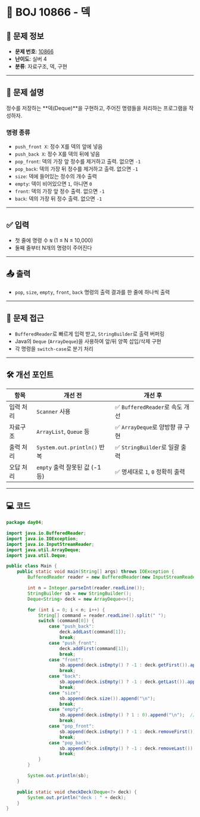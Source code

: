 # 🧮 BOJ 10866 - 덱

## 📌 문제 정보

- **문제 번호**: [10866](https://www.acmicpc.net/problem/10866)
- **난이도**: 실버 4
- **분류**: 자료구조, 덱, 구현

---

## 📄 문제 설명

정수를 저장하는 **덱(Deque)**을 구현하고, 주어진 명령들을 처리하는 프로그램을 작성하자.

### 명령 종류

- `push_front X`: 정수 X를 덱의 앞에 넣음
- `push_back X`: 정수 X를 덱의 뒤에 넣음
- `pop_front`: 덱의 가장 앞 정수를 제거하고 출력. 없으면 `-1`
- `pop_back`: 덱의 가장 뒤 정수를 제거하고 출력. 없으면 `-1`
- `size`: 덱에 들어있는 정수의 개수 출력
- `empty`: 덱이 비어있으면 `1`, 아니면 `0`
- `front`: 덱의 가장 앞 정수 출력. 없으면 `-1`
- `back`: 덱의 가장 뒤 정수 출력. 없으면 `-1`

---

## ✅ 입력

- 첫 줄에 명령 수 `N` (1 ≤ N ≤ 10,000)
- 둘째 줄부터 N개의 명령이 주어진다

---

## 📤 출력

- `pop`, `size`, `empty`, `front`, `back` 명령의 출력 결과를 한 줄에 하나씩 출력

---

## 🧠 문제 접근

- `BufferedReader`로 빠르게 입력 받고, `StringBuilder`로 출력 버퍼링
- Java의 `Deque` (`ArrayDeque`)을 사용하여 앞/뒤 양쪽 삽입/삭제 구현
- 각 명령을 `switch-case`로 분기 처리

---

## 🛠 개선 포인트

| 항목         | 개선 전                          | 개선 후                             |
|--------------|----------------------------------|-------------------------------------|
| 입력 처리     | `Scanner` 사용                    | ✅ `BufferedReader`로 속도 개선     |
| 자료구조      | `ArrayList`, `Queue` 등          | ✅ `ArrayDeque`로 양방향 큐 구현    |
| 출력 처리     | `System.out.println()` 반복      | ✅ `StringBuilder`로 일괄 출력      |
| 오답 처리     | `empty` 출력 잘못된 값 (-1 등)    | ✅ 명세대로 `1`, `0` 정확히 출력    |

---

## 💻 코드

```java
package day04;

import java.io.BufferedReader;
import java.io.IOException;
import java.io.InputStreamReader;
import java.util.ArrayDeque;
import java.util.Deque;

public class Main {
    public static void main(String[] args) throws IOException {
        BufferedReader reader = new BufferedReader(new InputStreamReader(System.in));

        int n = Integer.parseInt(reader.readLine());
        StringBuilder sb = new StringBuilder();
        Deque<String> deck = new ArrayDeque<>();

        for (int i = 0; i < n; i++) {
            String[] command = reader.readLine().split(" ");
            switch (command[0]) {
                case "push_back":
                    deck.addLast(command[1]);
                    break;
                case "push_front":
                    deck.addFirst(command[1]);
                    break;
                case "front":
                    sb.append(deck.isEmpty() ? -1 : deck.getFirst()).append("\n");
                    break;
                case "back":
                    sb.append(deck.isEmpty() ? -1 : deck.getLast()).append("\n");
                    break;
                case "size":
                    sb.append(deck.size()).append("\n");
                    break;
                case "empty":
                    sb.append(deck.isEmpty() ? 1 : 0).append("\n");  // ✅ 수정됨
                    break;
                case "pop_front":
                    sb.append(deck.isEmpty() ? -1 : deck.removeFirst()).append("\n");
                    break;
                case "pop_back":
                    sb.append(deck.isEmpty() ? -1 : deck.removeLast()).append("\n");
                    break;
            }
        }

        System.out.println(sb);
    }

    public static void checkDeck(Deque<?> deck) {
        System.out.println("deck : " + deck);
    }
}
